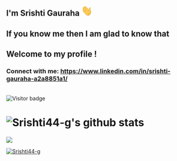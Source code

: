 
## I'm Srishti Gauraha   <img src="https://raw.githubusercontent.com/ABSphreak/ABSphreak/master/gifs/Hi.gif" width="30px">

## If you know me then I am glad to know that 
## Welcome to my profile !
### Connect with me: https://www.linkedin.com/in/srishti-gauraha-a2a8851a1/
<br>![Visitor badge](https://visitor-badge.glitch.me/badge?page_id=Srishti44-g.visitor-badge)
# ![Srishti44-g's github stats](https://github-readme-stats.vercel.app/api?username=Srishti44-g&theme=omni&show_icons=true)<br>
**<img align="center" src="https://github-readme-stats.vercel.app/api/top-langs/?username=Srishti44-g&theme=radical&line_height=10&hide_langs_below=1&layout=compact" />**
<p align="left"> <a href="https://github.com/ryo-ma/github-profile-trophy"><img src="https://github-profile-trophy.vercel.app/?username=Srishti44-g" alt="Srishti44-g" /></a> </p>

 


